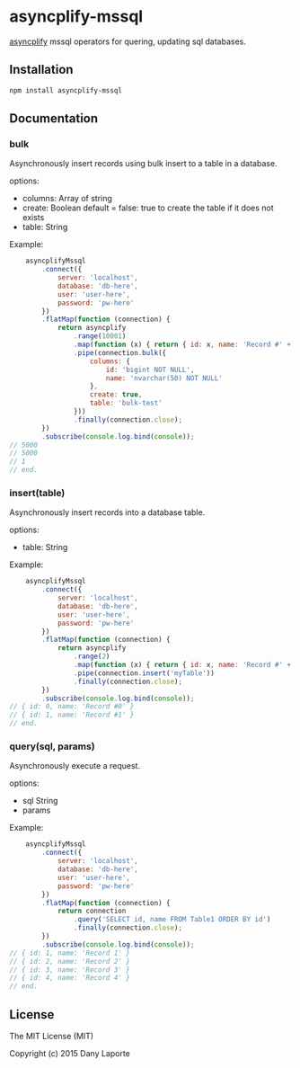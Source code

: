 # asyncplify-mssql
[asyncplify](https://github.com/danylaporte/asyncplify) mssql operators for quering, updating sql databases.

## Installation

``` bash
npm install asyncplify-mssql
```

## Documentation

### bulk
Asynchronously insert records using bulk insert to a table in a database.

options:
- columns: Array of string
- create: Boolean default = false: true to create the table if it does not exists
- table: String

Example:
```js
	asyncplifyMssql
		.connect({ 
			server: 'localhost',
			database: 'db-here',
			user: 'user-here',
			password: 'pw-here'
		})
		.flatMap(function (connection) {
			return asyncplify
				.range(10001)
				.map(function (x) { return { id: x, name: 'Record #' + x }; })
				.pipe(connection.bulk({
					columns: {
						id: 'bigint NOT NULL',
						name: 'nvarchar(50) NOT NULL'
					},
					create: true,
					table: 'bulk-test'
				}))
				.finally(connection.close);
		})
		.subscribe(console.log.bind(console));
// 5000
// 5000
// 1
// end.
```

### insert(table)
Asynchronously insert records into a database table.

options:
- table: String

Example:
```js
	asyncplifyMssql
		.connect({ 
			server: 'localhost',
			database: 'db-here',
			user: 'user-here',
			password: 'pw-here'
		})
		.flatMap(function (connection) {
			return asyncplify
				.range(2)
				.map(function (x) { return { id: x, name: 'Record #' + x }; })
				.pipe(connection.insert('myTable'))
				.finally(connection.close);
		})
		.subscribe(console.log.bind(console));
// { id: 0, name: 'Record #0' }
// { id: 1, name: 'Record #1' }
// end.
```

### query(sql, params)
Asynchronously execute a request.

options:
- sql String
- params

Example:
```js
	asyncplifyMssql
		.connect({ 
			server: 'localhost',
			database: 'db-here',
			user: 'user-here',
			password: 'pw-here'
		})
		.flatMap(function (connection) {
			return connection
				.query('SELECT id, name FROM Table1 ORDER BY id')
				.finally(connection.close);
		})
		.subscribe(console.log.bind(console));
// { id: 1, name: 'Record 1' }
// { id: 2, name: 'Record 2' }
// { id: 3, name: 'Record 3' }
// { id: 4, name: 'Record 4' }
// end.
```

## License
The MIT License (MIT)

Copyright (c) 2015 Dany Laporte
